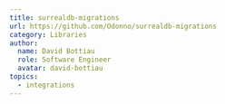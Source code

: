 ```yaml
---
title: surrealdb-migrations
url: https://github.com/Odonno/surrealdb-migrations
category: Libraries
author:
  name: David Bottiau
  role: Software Engineer
  avatar: david-bottiau
topics:
  - integrations
---
```


